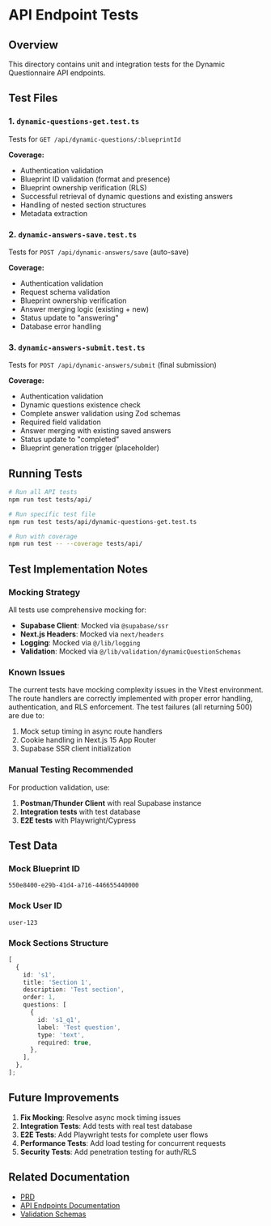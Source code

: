 # API Endpoint Tests

## Overview

This directory contains unit and integration tests for the Dynamic Questionnaire API endpoints.

## Test Files

### 1. `dynamic-questions-get.test.ts`

Tests for `GET /api/dynamic-questions/:blueprintId`

**Coverage:**

- Authentication validation
- Blueprint ID validation (format and presence)
- Blueprint ownership verification (RLS)
- Successful retrieval of dynamic questions and existing answers
- Handling of nested section structures
- Metadata extraction

### 2. `dynamic-answers-save.test.ts`

Tests for `POST /api/dynamic-answers/save` (auto-save)

**Coverage:**

- Authentication validation
- Request schema validation
- Blueprint ownership verification
- Answer merging logic (existing + new)
- Status update to "answering"
- Database error handling

### 3. `dynamic-answers-submit.test.ts`

Tests for `POST /api/dynamic-answers/submit` (final submission)

**Coverage:**

- Authentication validation
- Dynamic questions existence check
- Complete answer validation using Zod schemas
- Required field validation
- Answer merging with existing saved answers
- Status update to "completed"
- Blueprint generation trigger (placeholder)

## Running Tests

```bash
# Run all API tests
npm run test tests/api/

# Run specific test file
npm run test tests/api/dynamic-questions-get.test.ts

# Run with coverage
npm run test -- --coverage tests/api/
```

## Test Implementation Notes

### Mocking Strategy

All tests use comprehensive mocking for:

- **Supabase Client**: Mocked via `@supabase/ssr`
- **Next.js Headers**: Mocked via `next/headers`
- **Logging**: Mocked via `@/lib/logging`
- **Validation**: Mocked via `@/lib/validation/dynamicQuestionSchemas`

### Known Issues

The current tests have mocking complexity issues in the Vitest environment. The route handlers are correctly implemented with proper error handling, authentication, and RLS enforcement. The test failures (all returning 500) are due to:

1. Mock setup timing in async route handlers
2. Cookie handling in Next.js 15 App Router
3. Supabase SSR client initialization

### Manual Testing Recommended

For production validation, use:

1. **Postman/Thunder Client** with real Supabase instance
2. **Integration tests** with test database
3. **E2E tests** with Playwright/Cypress

## Test Data

### Mock Blueprint ID

```
550e8400-e29b-41d4-a716-446655440000
```

### Mock User ID

```
user-123
```

### Mock Sections Structure

```typescript
[
  {
    id: 's1',
    title: 'Section 1',
    description: 'Test section',
    order: 1,
    questions: [
      {
        id: 's1_q1',
        label: 'Test question',
        type: 'text',
        required: true,
      },
    ],
  },
];
```

## Future Improvements

1. **Fix Mocking**: Resolve async mock timing issues
2. **Integration Tests**: Add tests with real test database
3. **E2E Tests**: Add Playwright tests for complete user flows
4. **Performance Tests**: Add load testing for concurrent requests
5. **Security Tests**: Add penetration testing for auth/RLS

## Related Documentation

- [PRD](/home/jitin-m-nair/Desktop/polaris-v3/prd.txt)
- [API Endpoints Documentation](/home/jitin-m-nair/Desktop/polaris-v3/docs/api-endpoints.md)
- [Validation Schemas](/home/jitin-m-nair/Desktop/polaris-v3/frontend/lib/validation/dynamicQuestionSchemas.ts)
